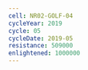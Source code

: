 ```yaml
---
cell: NR02-GOLF-04
cycleYear: 2019
cycle: 05
cycleDate: 2019-05
resistance: 509000
enlightened: 1000000 
---
```

      